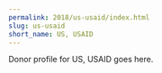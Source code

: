 ```yaml
---
permalink: 2018/us-usaid/index.html
slug: us-usaid
short_name: US, USAID
---
```


Donor profile for US, USAID goes here.
